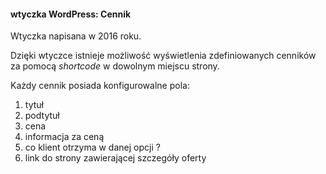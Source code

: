 #### wtyczka WordPress: Cennik

Wtyczka napisana w 2016 roku.  
  
Dzięki wtyczce istnieje możliwość wyświetlenia zdefiniowanych cenników za pomocą *shortcode* w dowolnym miejscu strony.  
  
Każdy cennik posiada konfigurowalne pola:
1. tytuł
1. podtytuł
1. cena
1. informacja za ceną
1. co klient otrzyma w danej opcji ?
1. link do strony zawierającej szczegóły oferty